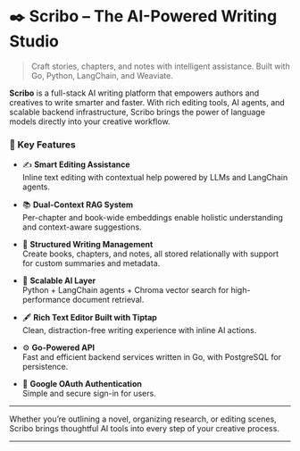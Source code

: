 # ✒️ Scribo – The AI-Powered Writing Studio

> Craft stories, chapters, and notes with intelligent assistance. Built with Go, Python, LangChain, and Weaviate.

**Scribo** is a full-stack AI writing platform that empowers authors and creatives to write smarter and faster. With rich editing tools, AI agents, and scalable backend infrastructure, Scribo brings the power of language models directly into your creative workflow.

### 🌟 Key Features

- ✍️ **Smart Editing Assistance**  
  Inline text editing with contextual help powered by LLMs and LangChain agents.

- 📚 **Dual-Context RAG System**  
  Per-chapter and book-wide embeddings enable holistic understanding and context-aware suggestions.

- 📖 **Structured Writing Management**  
  Create books, chapters, and notes, all stored relationally with support for custom summaries and metadata.

- 🧠 **Scalable AI Layer**  
  Python + LangChain agents + Chroma vector search for high-performance document retrieval.

- 🖋️ **Rich Text Editor Built with Tiptap**  
  Clean, distraction-free writing experience with inline AI actions.

- ⚙️ **Go-Powered API**  
  Fast and efficient backend services written in Go, with PostgreSQL for persistence.

- 🔐 **Google OAuth Authentication**  
  Simple and secure sign-in for users.

---

Whether you’re outlining a novel, organizing research, or editing scenes, Scribo brings thoughtful AI tools into every step of your creative process.

---
